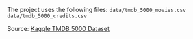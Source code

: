 The project uses the following files:
 `data/tmdb_5000_movies.csv`
 `data/tmdb_5000_credits.csv`

Source: [Kaggle TMDB 5000 Dataset](https://www.kaggle.com/datasets/tmdb/tmdb-movie-metadata)